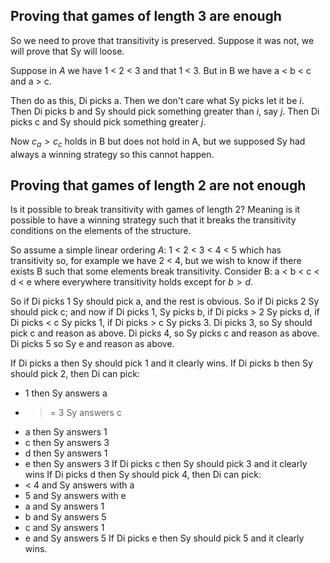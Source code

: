 ## Proving that games of length 3 are enough

So we need to prove that transitivity is preserved.
Suppose it was not, we will prove that Sy will loose.

Suppose in $A$ we have 1 < 2 < 3 and that 1 < 3.
But in B we have a < b < c and a > c.

Then do as this, Di picks a. Then we don't care what Sy picks let it be *i*.
Then Di picks b and Sy should pick something greater than *i*, say *j*.
Then Di picks c and Sy should pick something greater *j*.

Now $c_a > c_c$ holds in B but does not hold in A, but we supposed Sy had always a winning strategy so this cannot happen.
## Proving that games of length 2 are not enough

Is it possible to break transitivity with games of length 2?
Meaning is it possible to have a winning strategy such that it breaks the transitivity conditions on the elements of the structure.

So assume a simple linear ordering $A$: 1 < 2 < 3 < 4 < 5 which has transitivity so, for example we have 2 < 4, but we wish to know if there exists B such that some elements break transitivity.
Consider B: a < b < c < d < e where everywhere transitivity holds except for $b > d$.

So if Di picks 1 Sy should pick a, and the rest is obvious.
So if Di picks 2 Sy should pick c; and now if Di picks 1, Sy picks b, if Di picks > 2 Sy picks d, if Di picks < c Sy picks 1, if Di picks > c Sy picks 3.
Di picks 3, so Sy should pick c and reason as above.
Di picks 4, so Sy picks c and reason as above.
Di picks 5 so Sy e and reason as above.

If Di picks a then Sy should pick 1 and it clearly wins.
If Di picks b then Sy should pick 2, then Di can pick:
- 1 then Sy answers a
- >= 3 Sy answers c
- a then Sy answers 1
- c then Sy answers 3
- d then Sy answers 1
- e then Sy answers 3
If Di picks c then Sy should pick 3 and it clearly wins
If Di picks d then Sy should pick 4, then Di can pick:
- < 4 and Sy answers with a
- 5 and Sy answers with e
- a and Sy answers 1
- b and Sy answers 5
- c and Sy answers 1
- e and Sy answers 5
If Di picks e then Sy should pick 5 and it clearly wins.

